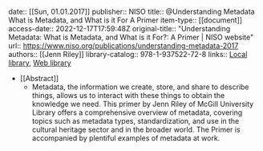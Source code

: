 date:: [[Sun, 01.01.2017]]
publisher:: NISO
title:: @Understanding Metadata What is Metadata, and What is it For A Primer
item-type:: [[document]]
access-date:: 2022-12-17T17:59:48Z
original-title:: "Understanding Metadata: What is Metadata, and What is it For?: A Primer | NISO website"
url:: https://www.niso.org/publications/understanding-metadata-2017
authors:: [[Jenn Riley]]
library-catalog:: 978-1-937522-72-8
links:: [Local library](zotero://select/library/items/H9Y6WQZ3), [Web library](https://www.zotero.org/users/6520516/items/H9Y6WQZ3)

- [[Abstract]]
	- Metadata, the information we create, store, and share to describe things, allows us to interact with these things to obtain the knowledge we need. This primer by Jenn Riley of McGill University Library offers a comprehensive overview of metadata, covering topics such as metadata types, standardization, and use in the cultural heritage sector and in the broader world. The Primer is accompanied by plentiful examples of metadata at work.